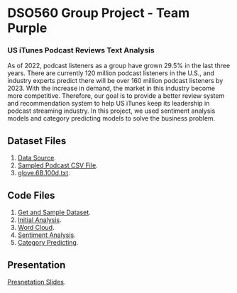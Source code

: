 # DSO560 Group Project - Team Purple
### US iTunes Podcast Reviews Text Analysis
As of 2022, podcast listeners as a group have grown 29.5% in the last three years. There are currently 120 million podcast listeners in the U.S., and industry experts predict there will be over 160 million podcast listeners by 2023.
With the increase in demand, the market in this industry become more competitive. Therefore, our goal is to provide a better review system and recommendation system to help US iTunes keep its leadership in podcast streaming industry. In this project, we used sentiment analysis models and category predicting models to solve the business problem. 

## Dataset Files
1. [Data Source](https://www.kaggle.com/datasets/thoughtvector/podcastreviews).
2. [Sampled Podcast CSV File](https://github.com/ycmillielin/Natural-language-processing/blob/main/Project/Dataset/podcast_sample.csv.zip).
3. [glove.6B.100d.txt](https://www.kaggle.com/datasets/danielwillgeorge/glove6b100dtxt).

## Code Files
1. [Get and Sample Dataset](https://github.com/ycmillielin/Natural-language-processing/blob/main/Project/Code/GetSampleData.ipynb).
2. [Initial Analysis](https://github.com/ycmillielin/Natural-language-processing/blob/main/Project/Code/Initial_Analysis.ipynb).
3. [Word Cloud](https://github.com/ycmillielin/Natural-language-processing/blob/main/Project/Code/Word_Cloud_Visualization.ipynb).
4. [Sentiment Analysis](https://github.com/ycmillielin/Natural-language-processing/blob/main/Project/Code/Sentiment_Analysis_Modelling.ipynb).
5. [Category Predicting](https://github.com/ycmillielin/Natural-language-processing/blob/main/Project/Code/Category_Predicting_using_Reviews.ipynb.ipynb).

## Presentation
[Presnetation Slides](https://github.com/ycmillielin/Natural-language-processing/blob/main/Project/NLP_podcast.pdf).
